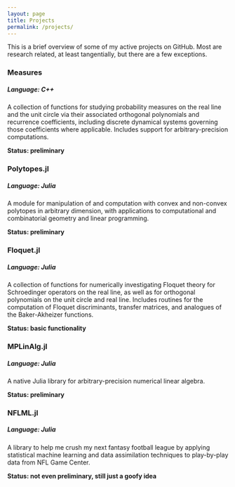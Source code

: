 ```yaml
---
layout: page
title: Projects
permalink: /projects/
---
```


This is a brief overview of some of my active projects on GitHub. Most are research related, at least tangentially, but there are a few exceptions.

### Measures

##### Language: C++ #####

A collection of functions for studying probability measures on the real line and the unit circle via their associated orthogonal polynomials and recurrence coefficients, including discrete dynamical systems governing those coefficients where applicable. Includes support for arbitrary-precision computations.

**Status: preliminary**

### Polytopes.jl

##### Language: Julia #####

A module for manipulation of and computation with convex and non-convex polytopes in arbitrary dimension, with applications to computational and combinatorial geometry and linear programming.

**Status: preliminary**

### Floquet.jl

##### Language: Julia #####

A collection of functions for numerically investigating Floquet theory for Schroedinger operators on the real line, as well as for orthogonal polynomials on the unit circle and real line. Includes routines for the computation of Floquet discriminants, transfer matrices, and analogues of the Baker-Akheizer functions.

**Status: basic functionality**

### MPLinAlg.jl

##### Language: Julia #####

A native Julia library for arbitrary-precision numerical linear algebra.

**Status: preliminary**

### NFLML.jl

##### Language: Julia #####

A library to help me crush my next fantasy football league by applying statistical machine learning and data assimilation techniques to play-by-play data from NFL Game Center.

**Status: not even preliminary, still just a goofy idea**

